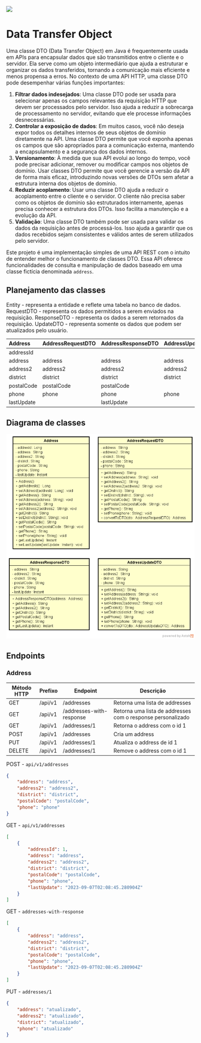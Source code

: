 ![](http://img.shields.io/static/v1?label=STATUS&message=EM%20DESENVOLVIMENTO&color=GREEN&style=for-the-badge)

# Data Transfer Object

Uma classe DTO (Data Transfer Object) em Java é frequentemente usada em APIs para encapsular dados que são transmitidos entre o cliente e o servidor. Ela serve como um objeto intermediário que ajuda a estruturar e organizar os dados transferidos, tornando a comunicação mais eficiente e menos propensa a erros. No contexto de uma API HTTP, uma classe DTO pode desempenhar várias funções importantes:

1. **Filtrar dados indesejados**: Uma classe DTO pode ser usada para selecionar apenas os campos relevantes da requisição HTTP que devem ser processados pelo servidor. Isso ajuda a reduzir a sobrecarga de processamento no servidor, evitando que ele processe informações desnecessárias.
2. **Controlar a exposição de dados**: Em muitos casos, você não deseja expor todos os detalhes internos de seus objetos de domínio diretamente na API. Uma classe DTO permite que você exponha apenas os campos que são apropriados para a comunicação externa, mantendo a encapsulamento e a segurança dos dados internos.
3. **Versionamento**: À medida que sua API evolui ao longo do tempo, você pode precisar adicionar, remover ou modificar campos nos objetos de domínio. Usar classes DTO permite que você gerencie a versão da API de forma mais eficaz, introduzindo novas versões de DTOs sem afetar a estrutura interna dos objetos de domínio.
4. **Reduzir acoplamento**: Usar uma classe DTO ajuda a reduzir o acoplamento entre o cliente e o servidor. O cliente não precisa saber como os objetos de domínio são estruturados internamente, apenas precisa conhecer a estrutura dos DTOs. Isso facilita a manutenção e a evolução da API.
5. **Validação**: Uma classe DTO também pode ser usada para validar os dados da requisição antes de processá-los. Isso ajuda a garantir que os dados recebidos sejam consistentes e válidos antes de serem utilizados pelo servidor.

Este projeto é uma implementação simples de uma API REST com o intuito de entender melhor o funcionamento de classes DTO. Essa API oferece funcionalidades de consulta e manipulação de dados baseado em uma classe fictícia denominada `address`.

## Planejamento das classes

Entity - representa a entidade e reflete uma tabela no banco de dados.
RequestDTO - representa os dados permitidos a serem enviados na requisição.
ResponseDTO - representa os dados a serem retornados da requisição.
UpdateDTO - representa somente os dados que podem ser atualizados pelo usuário.

| Address    | AddressRequestDTO | AddressResponseDTO | AddressUpdateDTO |
| :--------- | :---------------- | :----------------- | :--------------- |
| addressId  |                   |                    |                  |
| address    | address           | address            | address          |
| address2   | address2          | address2           | address2         |
| district   | district          | district           | district         |
| postalCode | postalCode        | postalCode         |                  |
| phone      | phone             | phone              | phone            |
| lastUpdate |                   | lastUpdate         |                  |

## Diagrama de classes

![](docs/diagrama-de-classes.png)

## Endpoints

### Address

| Método HTTP | Prefixo | Endpoint                 | Descrição                                                   |
| ----------- | ------- | ------------------------ | ----------------------------------------------------------- |
| GET         | /api/v1 | /addresses               | Retorna uma lista de addresses                              |
| GET         | /api/v1 | /addresses-with-response | Retorna uma lista de addresses com o response personalizado |
| GET         | /api/v1 | /addresses/1             | Retorna o address com o id 1                                |
| POST        | /api/v1 | /addresses               | Cria um address                                             |
| PUT         | /api/v1 | /addresses/1             | Atualiza o address de id 1                                  |
| DELETE      | /api/v1 | /addresses/1             | Remove o address com o id 1                                 |

POST - `api/v1/addresses`

```json
{
    "address": "address",
    "address2": "address2",
    "district": "district",
    "postalCode": "postalCode",
    "phone": "phone"
}
```

GET - `api/v1/addresses`

```json
[
    {
        "addressId": 1,
        "address": "address",
        "address2": "address2",
        "district": "district",
        "postalCode": "postalCode",
        "phone": "phone",
        "lastUpdate": "2023-09-07T02:08:45.280904Z"
    }
]
```

GET - `addresses-with-response`

```json
[
    {
        "address": "address",
        "address2": "address2",
        "district": "district",
        "postalCode": "postalCode",
        "phone": "phone",
        "lastUpdate": "2023-09-07T02:08:45.280904Z"
    }
]
```

PUT - `addresses/1`

```json
{
    "address": "atualizado",
    "address2": "atualizado",
    "district": "atualizado",
    "phone": "atualizado"
}
```
